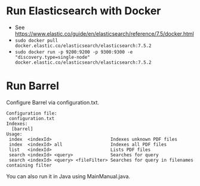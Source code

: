 # Run Elasticsearch with Docker

- See https://www.elastic.co/guide/en/elasticsearch/reference/7.5/docker.html
- `sudo docker pull docker.elastic.co/elasticsearch/elasticsearch:7.5.2`
-  `sudo docker run -p 9200:9200 -p 9300:9300 -e "discovery.type=single-node" docker.elastic.co/elasticsearch/elasticsearch:7.5.2`

# Run Barrel

Configure Barrel via configuration.txt.

```
Configuration file:
 configuration.txt
Indexes:
  [barrel]
Usage:
 index  <indexId>                      Indexes unknown PDF files
 index  <indexId> all                  Indexes all PDF files
 list   <indexId>                      Lists PDF files
 search <indexId> <query>              Searches for query
 search <indexId> <query> <fileFilter> Searches for query in filenames containing filter
```

You can also run it in Java using MainManual.java.
